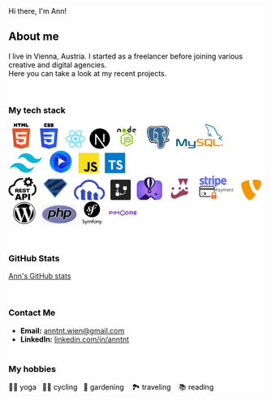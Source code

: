 <div style="background-color: white; color:black;">
Hi there, I'm Ann!

## About me

I live in Vienna, Austria. I started as a freelancer before joining various creative and digital agencies.
<br/>
Here you can take a look at my recent projects.

<br/>

### My tech stack

<img src="html5.png" height="50" title="HTML5"/> <img src="CSS3.png" height="50" title="CSS3"/> &nbsp;<img src="react.png" title="React" height="40"/> &nbsp;<img src="nextjs.png" height="40" title="NEXT.JS"/> &nbsp;<img src="nodejs.png" height="50" title="node.js"/>&nbsp; &nbsp;&nbsp;<img src="postgresql.png" height="45" title="PostgreSQL"/> &nbsp;&nbsp;<img src="MySQL.jpg" height="50" title="MySQL"/>&nbsp;&nbsp; <img src="tailwind.jpg" height="40" title="Tailwind CSS"/> &nbsp;&nbsp;<img src="flowbite.jpg" height="45" title="Flowbite"/> &nbsp;&nbsp;<img src="js.png" height="40" title="JavaScript"/>&nbsp;&nbsp; <img src="typescript.png" height="40" title="TypeScript"/> &nbsp;&nbsp;<br/><img src="restAPI.png" height="45" title="REST API"/>&nbsp;&nbsp; <img src="zod.png" height="50" title="Zod"/>&nbsp;&nbsp; <img src="cloudinary.webp" height="40" title="Cloudinary"/>&nbsp;&nbsp; <img src="drawSQL.jpg" height="40" title="drawSQL"/> &nbsp;&nbsp;<img src="flyio.jpg" height="45" title="Fly.io"/>&nbsp;&nbsp; <img src="jest.png" height="45" title="Jest"/> &nbsp;&nbsp;<img src="Stripe.jpg" height="50" title="stripe"/>&nbsp;&nbsp; <img src="typo3.png" height="40" title="TYPO3"/> &nbsp;&nbsp;<img src="WordPress.jpg" height="45" title="WordPress"/>&nbsp;&nbsp; <img src="php.jpg" height="40" title="PHP"/>&nbsp;&nbsp;&nbsp;<img src="symfony.png" height="45" title="Symfony"/>&nbsp;&nbsp;&nbsp;<img src="pimcore.png" height="45" title="Pimcore"/>&nbsp;&nbsp;&nbsp;
<br/>

<br/>

### GitHub Stats

[Ann's GitHub stats](https://github-readme-stats.vercel.app/api?username=anntnt&show_icons=true&theme=radical)
<br/>

<br/>

### Contact Me

- **Email:** anntnt.wien@gmail.com
- **LinkedIn:** [linkedin.com/in/anntnt](https://linkedin.com/in/anntnt)
  <br/>
  <br/>

### My hobbies

🧘‍♀️ yoga &nbsp;&nbsp;🚵‍♀️ cycling &nbsp;&nbsp;🌹 gardening &nbsp;&nbsp; 🏞 traveling &nbsp;&nbsp; 📚 reading

</div>
